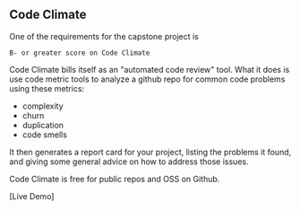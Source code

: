 Code Climate
------------

One of the requirements for the capstone project is

```
B- or greater score on Code Climate
```

Code Climate bills itself as an "automated code review" tool. What it does is use code metric tools to analyze a github repo for common code problems using these metrics:

+ complexity
+ churn
+ duplication
+ code smells

It then generates a report card for your project, listing the problems it found, and giving some general advice on how to address those issues. 

Code Climate is free for public repos and OSS on Github.

[Live Demo]
